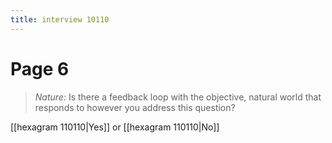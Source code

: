 ```yaml
---
title: interview 10110
---
```

# Page 6
> *Nature:* Is there a feedback loop with the objective, natural world that responds to however you address this question?

[[hexagram 110110|Yes]] or [[hexagram 110110|No]] 